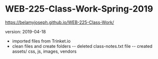 # WEB-225-Class-Work-Spring-2019
https://belamyjoseph.github.io/WEB-225-Class-Work/

version: 2019-04-18

* imported files from Trinket.io
* clean files and create folders
-- deleted class-notes.txt file
-- created assets/ css, js, images, vendors
